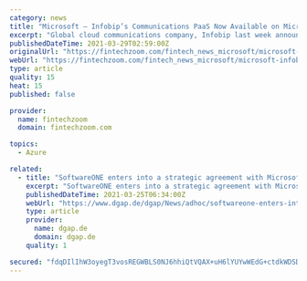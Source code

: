 ```yaml
---
category: news
title: "Microsoft – Infobip’s Communications PaaS Now Available on Microsoft Azure"
excerpt: "Global cloud communications company, Infobip last week announced its full Communications Platform as-a-Service offering is now available on Microsoft Azure. The Azure deployment is the latest step in Infobip’s technology collaboration with Microsoft ..."
publishedDateTime: 2021-03-29T02:59:00Z
originalUrl: "https://fintechzoom.com/fintech_news_microsoft/microsoft-infobips-communications-paas-now-available-on-microsoft-azure/"
webUrl: "https://fintechzoom.com/fintech_news_microsoft/microsoft-infobips-communications-paas-now-available-on-microsoft-azure/"
type: article
quality: 15
heat: 15
published: false

provider:
  name: fintechzoom
  domain: fintechzoom.com

topics:
  - Azure

related:
  - title: "SoftwareONE enters into a strategic agreement with Microsoft for application services and SAP on Azure"
    excerpt: "SoftwareONE enters into a strategic agreement with Microsoft for application services and SAP on Azure. Stans, Switzerland I 25 March 2021 - SoftwareONE Holding AG,"
    publishedDateTime: 2021-03-25T06:34:00Z
    webUrl: "https://www.dgap.de/dgap/News/adhoc/softwareone-enters-into-strategic-agreement-with-microsoft-for-application-services-and-sap-azure/?newsID=1430012"
    type: article
    provider:
      name: dgap.de
      domain: dgap.de
    quality: 1

secured: "fdqDIlIhW3oyegT3vosREGWBLS0NJ6hhiQtVQAX+uH6lYUYwWEdG+ctdkWDSD76Ejn0qttalLAeNb21cqyFd1cbd6bylsgRpwgGaE4vXxlvLV2hHcupvMpQ6eyA/w2dpbK3+dnmvtWHJJ1a4k7wiXgAU2945AtDqMGnSoMT9dttyoR4ygGac5qQat0e1fxK3Q+l/+lvrfZ+Nua11+DGA0Oga8E/Xi3NCnjXNP6nJptEXtkamCeCvojZlLyriYruoMdZDzdYmfwGeJjcmjFPK2PAEhee+wqtP6W2/yRtDBlgvdfaLw016Xey8C7AwJYcxD8gH6BcSqP0wMsw7QLaNKj69z+AHxvauVdRkOBztPEY=;T0QRnSkWeiqGGCztAEDX+A=="
---
```


